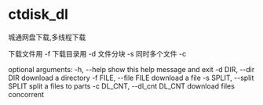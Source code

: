 # ctdisk_dl
城通网盘下载,多线程下载

下载文件用 -f
下载目录用 -d
文件分块 -s
同时多个文件 -c

optional arguments:
  -h, --help            show this help message and exit
  -d DIR, --dir DIR     download a directory
  -f FILE, --file FILE  download a file
  -s SPLIT, --split SPLIT
                        split a files to parts
  -c DL_CNT, --dl_cnt DL_CNT
                        download files concorrent
